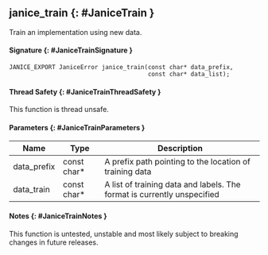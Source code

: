 ## janice_train {: #JaniceTrain }

Train an implementation using new data.

#### Signature {: #JaniceTrainSignature }

```
JANICE_EXPORT JaniceError janice_train(const char* data_prefix,
                                       const char* data_list);
```

#### Thread Safety {: #JaniceTrainThreadSafety }

This function is thread unsafe.

#### Parameters {: #JaniceTrainParameters }

Name        | Type         | Description
----------- | ------------ | -----------
data_prefix | const char\* | A prefix path pointing to the location of training data
data_train  | const char\* | A list of training data and labels. The format is currently unspecified

#### Notes {: #JaniceTrainNotes }

This function is untested, unstable and most likely subject to breaking changes
in future releases.

